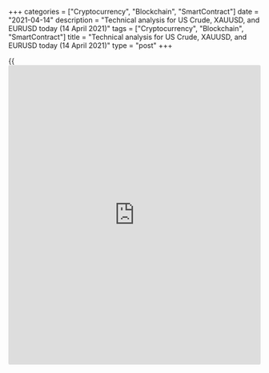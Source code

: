 +++
categories = ["Cryptocurrency", "Blockchain", "SmartContract"]
date = "2021-04-14"
description = "Technical analysis for US Crude, XAUUSD, and EURUSD today (14 April 2021)"
tags = ["Cryptocurrency", "Blockchain", "SmartContract"]
title = "Technical analysis for US Crude, XAUUSD, and EURUSD today (14 April 2021)"
type = "post"
+++

{{<iframe id="large-banner" src="https://www.bounty.group/#slide=7.0" width="100%" height="600" scrolling="no" style="border: 0px solid rgb(216, 221, 230); border-radius: 3px;">}}

2021-04-14

2021-04-14

Short-term analysis for oil, gold, and EURUSD for 14.04.2021Alex
Rodionov

I welcome my fellow traders! I have made a price forecast for US Crude,
XAUUSD, and EURUSD using a combination of margin zones methodology and
technical analysis. Based on the market analysis, I suggest entry
signals for intraday traders.

The trade recommendation to buy the euro has worked out well.

The article covers the following subjects:

## Oil price forecast for today: USCrude analysis

Oil traders are breaking out the key resistance of the short-term
downtrend 60.45 - 60.20. Closing the price at the US trading session
above the zone will confirm the trend reversal and set a buy target in
the upper Target Zone 63.26 - 62.75.

A price return below level 59.60 will indicate the formation of a "false
breakout" sell pattern, within which it will be possible to enter oil
sales with a target at 57.74.

### [USCrude][1] trading ideas for today:

Watch the market.

* * *

## Gold price forecast for today: XAUUSD analysis

The key support of the short-term gold uptrend 1733 - 1731 was held.
Resistance level 1735 was broken out. The price reached the first buy
target - the level of 1745.

Further growth will be possible after the price consolidates above the
level of 1745. The target will be the zone of 1757 - 1755.

Holding level 1745 will allow the bears to regain control of the
situation and lower the price to the zone around level 1724.

### [XAUUSD][2] trading ideas for today:

  1. Hold up a part of purchases entered according to the pattern in Intermediary Zone 1733 - 1731. TakeProfit: Zone 1757 - 1755. StopLoss: at the breakeven.

  2. Aggressive: Sell according to the pattern in the level of 1745. TakeProfit: 1724. StopLoss: according to the pattern rules.

* * *

## Euro/Dollar forecast for today: EURUSD analysis

The trade recommendation to buy the euro has worked out well. As a
result, the target was reached during one trading day. Now, wait for the
breakout of the Gold Zone 1.1952 - 1.1944. Consolidation of the price
above the zone will set the next buying target - Target Zone 2 1.2040 -
1.2024.

Until the price consolidates above the Gold Zone, enter purchases on
corrections with short targets around today's high. Look for purchases
at strong supports: Additional Zone 1.1929 - 1.1925 and Intermediary
Zone 1.1889 - 1.1881. The trend border is at level 1.1885.

### [EURUSD][3] trading ideas for today:

  1. Buy according to the pattern in Additional Zone 1.1929 - 1.1925. TakeProfit: 1.1966. StopLoss: according to the pattern rules.

  2. Buy according to the pattern in Intermediary Zone 1.1889 - 1.1881. TakeProfit: 1.1966. StopLoss: according to the pattern rules.

* * *

P.S. Did you like my article? Share it in social networks: it will be
the best “thank you" :)

Ask me questions and comment below. I’ll be glad to answer your
questions and give necessary explanations.

 **Useful links:**

  * I recommend trying to trade with a reliable broker [here][4]. The system allows you to trade by yourself or copy successful traders from all across the globe.
  * Use my promo-code BLOG for getting deposit bonus 50% on LiteForex platform. Just enter this code in the appropriate field while [depositing][5] your trading account.
  * Telegram chat for traders: <t.me/liteforexengchat>. We are sharing the signals and trading experience
  * Telegram channel with high-quality analytics, Forex reviews, training articles, and other useful things for traders <t.me/liteforex>

## Price chart of EURUSD in real time mode

The content of this article reflects the author’s opinion and does not
necessarily reflect the official position of LiteForex. The material
published on this page is provided for informational purposes only and
should not be considered as the provision of investment advice for the
purposes of Directive 2004/39/EC.

Rate this article:

{{value}}

( {{count}} {{title}} )

   1. my.liteforex.com/trading?type=oil
   2. my.liteforex.com/trading/chart?symbol=XAUUSD&returnUrl=true
   3. my.liteforex.com/trading/chart?symbol=EURUSD&returnUrl=true
   4. my.liteforex.com/?category=analysts-opinions&slug=short-term-analysis-for-oil-gold-and-eurusd-for-14042021&openPopup=%2Fregistration%2Fpopup&utm_source=blog&utm_medium=article&utm_campaign=bonus
   5. my.liteforex.com/deposit/?category=analysts-opinions&slug=short-term-analysis-for-oil-gold-and-eurusd-for-14042021&promo_code=BLOG&utm_source=blog&utm_medium=article&utm_campaign=bonus